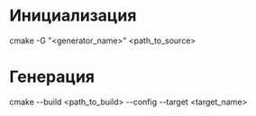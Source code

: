 # Инициализация
cmake -G "<generator_name>" <path_to_source>
# Генерация
cmake --build <path_to_build> --config <Release or Debug> --target <target_name>